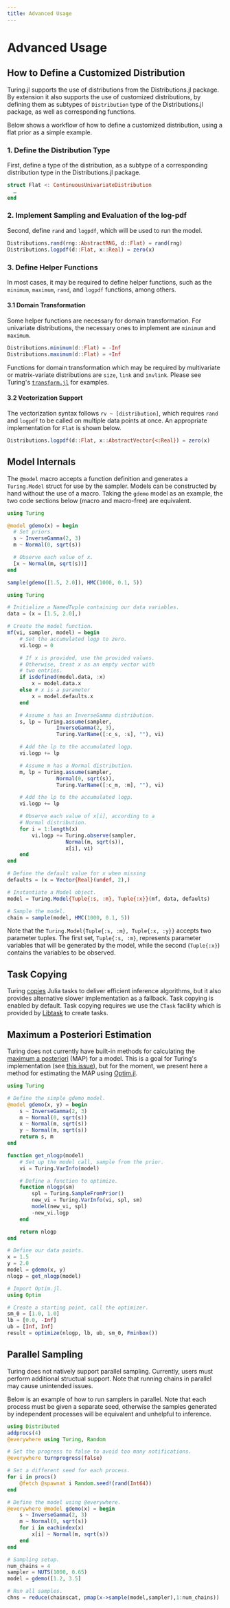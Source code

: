 ```yaml
---
title: Advanced Usage
---
```


# Advanced Usage

## How to Define a Customized Distribution


Turing.jl supports the use of distributions from the Distributions.jl package. By extension it also supports the use of customized distributions, by defining them as subtypes of `Distribution` type of the Distributions.jl package, as well as corresponding functions.


Below shows a workflow of how to define a customized distribution, using a flat prior as a simple example.


### 1. Define the Distribution Type


First, define a type of the distribution, as a subtype of a corresponding distribution type in the Distributions.jl package.


```julia
struct Flat <: ContinuousUnivariateDistribution
  …
end
```


### 2. Implement Sampling and Evaluation of the log-pdf


Second, define `rand` and `logpdf`, which will be used to run the model.


```julia
Distributions.rand(rng::AbstractRNG, d::Flat) = rand(rng)
Distributions.logpdf(d::Flat, x::Real) = zero(x)
```


### 3. Define Helper Functions


In most cases, it may be required to define helper functions, such as the `minimum`, `maximum`, `rand`, and `logpdf` functions, among others.


#### 3.1 Domain Transformation


Some helper functions are necessary for domain transformation. For univariate distributions, the necessary ones to implement are `minimum` and `maximum`.


```julia
Distributions.minimum(d::Flat) = -Inf
Distributions.maximum(d::Flat) = +Inf
```


Functions for domain transformation which may be required by multivariate or matrix-variate distributions are `size`, `link` and `invlink`. Please see Turing's [`transform.jl`](https://github.com/TuringLang/Turing.jl/blob/master/src/utilities/transform.jl) for examples.


#### 3.2 Vectorization Support


The vectorization syntax follows `rv ~ [distribution]`, which requires `rand` and `logpdf` to be called on multiple data points at once. An appropriate implementation for `Flat` is shown below.


```julia
Distributions.logpdf(d::Flat, x::AbstractVector{<:Real}) = zero(x)
```


## Model Internals


The `@model` macro accepts a function definition and generates a `Turing.Model` struct for use by the sampler. Models can be constructed by hand without the use of a macro. Taking the `gdemo` model as an example, the two code sections below (macro and macro-free) are equivalent.


```julia
using Turing

@model gdemo(x) = begin
  # Set priors.
  s ~ InverseGamma(2, 3)
  m ~ Normal(0, sqrt(s))

  # Observe each value of x.
  [x ~ Normal(m, sqrt(s))]
end

sample(gdemo([1.5, 2.0]), HMC(1000, 0.1, 5))
```


```julia
using Turing

# Initialize a NamedTuple containing our data variables.
data = (x = [1.5, 2.0],)

# Create the model function.
mf(vi, sampler, model) = begin
    # Set the accumulated logp to zero.
    vi.logp = 0

    # If x is provided, use the provided values.
    # Otherwise, treat x as an empty vector with
    # two entries.
    if isdefined(model.data, :x)
        x = model.data.x
    else # x is a parameter
        x = model.defaults.x
    end

    # Assume s has an InverseGamma distribution.
    s, lp = Turing.assume(sampler,
                InverseGamma(2, 3),
                Turing.VarName([:c_s, :s], ""), vi)

    # Add the lp to the accumulated logp.
    vi.logp += lp

    # Assume m has a Normal distribution.
    m, lp = Turing.assume(sampler,
                Normal(0, sqrt(s)),
                Turing.VarName([:c_m, :m], ""), vi)

    # Add the lp to the accumulated logp.
    vi.logp += lp

    # Observe each value of x[i], according to a
    # Normal distribution.
    for i = 1:length(x)
        vi.logp += Turing.observe(sampler,
                   Normal(m, sqrt(s)),
                   x[i], vi)
    end
end

# Define the default value for x when missing
defaults = (x = Vector{Real}(undef, 2),)

# Instantiate a Model object.
model = Turing.Model{Tuple{:s, :m}, Tuple{:x}}(mf, data, defaults)

# Sample the model.
chain = sample(model, HMC(1000, 0.1, 5))
```


Note that the `Turing.Model{Tuple{:s, :m}, Tuple{:x, :y}}` accepts two parameter tuples. The first set, `Tuple{:s, :m}`, represents parameter variables that will be generated by the model, while the second (`Tuple{:x}`) contains the variables to be observed.


## Task Copying


Turing [copies](https://github.com/JuliaLang/julia/issues/4085) Julia tasks to deliver efficient inference algorithms, but it also provides alternative slower implementation as a fallback. Task copying is enabled by default. Task copying requires we use the `CTask` facility which is provided by [Libtask](https://github.com/TuringLang/Libtask.jl) to create tasks.


## Maximum a Posteriori Estimation


Turing does not currently have built-in methods for calculating the [maximum a posteriori](https://en.wikipedia.org/wiki/Maximum_a_posteriori_estimation) (MAP) for a model. This is a goal for Turing's implementation (see [this issue](https://github.com/TuringLang/Turing.jl/issues/605)), but for the moment, we present here a method for estimating the MAP using [Optim.jl](https://github.com/JuliaNLSolvers/Optim.jl).


```julia
using Turing

# Define the simple gdemo model.
@model gdemo(x, y) = begin
    s ~ InverseGamma(2, 3)
    m ~ Normal(0, sqrt(s))
    x ~ Normal(m, sqrt(s))
    y ~ Normal(m, sqrt(s))
    return s, m
end

function get_nlogp(model)
    # Set up the model call, sample from the prior.
    vi = Turing.VarInfo(model)

    # Define a function to optimize.
    function nlogp(sm)
        spl = Turing.SampleFromPrior()
        new_vi = Turing.VarInfo(vi, spl, sm)
        model(new_vi, spl)
        -new_vi.logp
    end

    return nlogp
end

# Define our data points.
x = 1.5
y = 2.0
model = gdemo(x, y)
nlogp = get_nlogp(model)

# Import Optim.jl.
using Optim

# Create a starting point, call the optimizer.
sm_0 = [1.0, 1.0]
lb = [0.0, -Inf]
ub = [Inf, Inf]
result = optimize(nlogp, lb, ub, sm_0, Fminbox())
```


## Parallel Sampling


Turing does not natively support parallel sampling. Currently, users must perform additional structual support. Note that running chains in parallel may cause unintended issues.


Below is an example of how to run samplers in parallel. Note that each process must be given a separate seed, otherwise the samples generated by independent processes will be equivalent and unhelpful to inference.


```julia
using Distributed
addprocs(4)
@everywhere using Turing, Random

# Set the progress to false to avoid too many notifications.
@everywhere turnprogress(false)

# Set a different seed for each process.
for i in procs()
    @fetch @spawnat i Random.seed!(rand(Int64))
end

# Define the model using @everywhere.
@everywhere @model gdemo(x) = begin
    s ~ InverseGamma(2, 3)
    m ~ Normal(0, sqrt(s))
    for i in eachindex(x)
        x[i] ~ Normal(m, sqrt(s))
    end
end

# Sampling setup.
num_chains = 4
sampler = NUTS(1000, 0.65)
model = gdemo([1.2, 3.5]

# Run all samples.
chns = reduce(chainscat, pmap(x->sample(model,sampler),1:num_chains))
```
